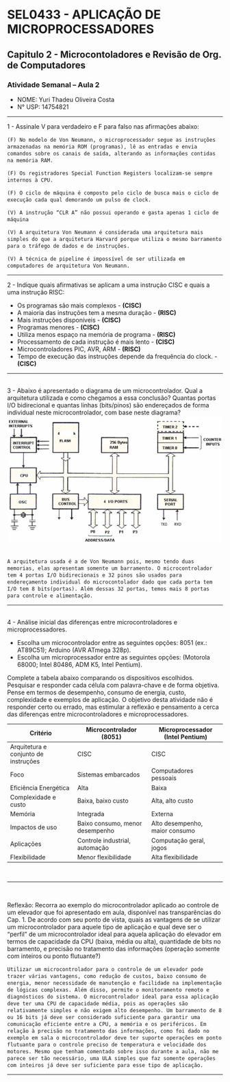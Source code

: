  # SEL0433 - APLICAÇÃO DE MICROPROCESSADORES

## Capitulo 2 - Microcontoladores e Revisão de Org. de Computadores

###  Atividade Semanal – Aula 2

 - NOME: Yuri Thadeu Oliveira Costa   
 - N° USP: 14754821

***

1 - Assinale V para verdadeiro e F para falso nas afirmações abaixo:

    (F) No modelo de Von Neumann, o microprocessador segue as instruções armazenadas na memória ROM (programas), lê as entradas e envia comandos sobre os canais de saída, alterando as informações contidas na memória RAM.
<!--
No modelo de Von Neumann, tanto as instruções quanto os dados são armazenados na mesma memória, geralmente RAM, e o microprocessador lê as instruções e dados dessa memória. Memoriam ROM geralmente é usada para o firmware.
-->
    (F) Os registradores Special Function Registers localizam-se sempre internos à CPU.
<!--
FAlso, podem ser encontrados na memoriam RAM também 
-->
    (F) O ciclo de máquina é composto pelo ciclo de busca mais o ciclo de execução cada qual demorando um pulso de clock.
<!--
O ciclo de máquina é composto pelo ciclo de busca (fetch) e o ciclo de execução (execute), mas cada um desses ciclos pode demorar mais de um pulso de clock, dependendo da complexidade da instrução e da arquitetura do processador. Portanto, a ideia de que cada um desses ciclos demora exatamente um pulso de clock não é correta.
-->
    (V) A instrução “CLR A” não possui operando e gasta apenas 1 ciclo de máquina
<!--
Verdadeiro, Vide slide 17
-->
    (V) A arquitetura Von Neumann é considerada uma arquitetura mais simples do que a arquitetura Harvard porque utiliza o mesmo barramento para o tráfego de dados e de instruções.
<!--
Verdadeiro, Vide slide 24
-->
    (V) A técnica de pipeline é impossível de ser utilizada em computadores de arquitetura Von Neumann.
<!--
Verdadeiro, Vide slide 26
-->

***

2 - Indique quais afirmativas se aplicam a uma instrução CISC e quais a uma instrução
RISC:
- Os programas são mais complexos - **(CISC)**
- A maioria das instruções tem a mesma duração - **(RISC)**
- Mais instruções disponíveis - **(CISC)**
- Programas menores - **(CISC)**
- Utiliza menos espaço na memória de programa - **(RISC)**
- Processamento de cada instrução é mais lento - **(CISC)**
- Microcontroladores PIC, AVR, ARM - **(RISC)**
- Tempo de execução das instruções depende da frequência do clock. - **(CISC)**
***
<br>
3 - Abaixo é apresentado o diagrama de um microcontrolador. Qual a arquitetura utilizada e como chegamos a essa conclusão? Quantas portas I/O bidirecional e quantas linhas (bits/pinos) são endereçados de forma individual neste microcontrolador, com base neste diagrama?

<br>
<div style="text-align: center;">
    <img src="./img_atv2.jpg" alt="Diagrama do Microcontrolador">
</div><br>

    A arquitetura usada é a de Von Neumann pois, mesmo tendo duas memorias, elas apresentam somente um barramento. O microcontrolador tem 4 portas I/O bidirecionais e 32 pinos são usados para endereçamento individual do microcontolador dado que cada porta tem I/O tem 8 bits(portas). Além dessas 32 portas, temos mais 8 portas para controle e alimentação.

***
<br>
4 - Análise inicial das diferenças entre microcontroladores e microprocessadores.

- Escolha um microcontrolador entre as seguintes opções: 8051 (ex.: AT89C51); Arduino (AVR ATmega 328p).
- Escolha um microprocessador entre as seguintes opções: (Motorola 68000; Intel 80486, ADM K5, Intel Pentium).

Complete a tabela abaixo comparando os dispositivos escolhidos. Pesquisar e responder cada célula com palavra-chave e de forma objetiva. Pense em termos de desempenho, consumo de energia, custo, complexidade e exemplos de aplicação. O objetivo desta atividade não é responder certo ou errado, mas estimular a reflexão e pensamento a cerca das diferenças entre microcontroladores e microprocessadores.


| Critério|Microcontrolador (8051)|Microprocessador (Intel Pentium)|
|-                          |-                                  |-                                  |
| Arquitetura e conjunto de instruções | CISC                   | CISC                              |
| Foco                      | Sistemas embarcados               | Computadores pessoais             |
| Eficiência Energética     | Alta                              | Baixa                             |
| Complexidade e custo      | Baixa, baixo custo                | Alta, alto custo                  |
| Memória                   | Integrada                         | Externa                           |
| Impactos de uso           | Baixo consumo, menor desempenho   | Alto desempenho, maior consumo    |
| Aplicações                | Controle industrial, automação    | Computação geral, jogos           |
| Flexibilidade             | Menor flexibilidade               | Alta flexibilidade                |


<br>

***

<br>

Reflexão: Recorra ao exemplo do microcontrolador aplicado ao controle de um elevador que foi apresentado em aula, disponível nas transparências do Cap. 1. De acordo com seu ponto de vista, quais as vantagens de se utilizar um microcontrolador para aquele tipo de aplicação e qual deve ser o “perfil” de um microcontrolador ideal para aquela aplicação do elevador em termos de capacidade da CPU (baixa, média ou alta), quantidade de bits no barramento, e precisão no tratamento das informações (operação somente com inteiros ou ponto flutuante?)

    Utilizar um microcontrolador para o controle de um elevador pode trazer várias vantagens, como redução de custos, baixo consumo de energia, menor necessidade de manutenção e facilidade na implementação de lógicas complexas. Além disso, permite o monitoramento remoto e diagnósticos do sistema. O microcontrolador ideal para essa aplicação deve ter uma CPU de capacidade média, pois as operações são relativamente simples e não exigem alto desempenho. Um barramento de 8 ou 16 bits já deve ser considerado suficiente para garantir uma comunicação eficiente entre a CPU, a memória e os periféricos. Em relação à precisão no tratamento das informações, como foi dado no exemplo em sala o microcontrolador deve ter suporte operações em ponto flutuante para o controle preciso de temperatura e velocidade dos motores. Mesmo que tenham comentado sobre isso durante a aula, não me parece ser tão necessário, uma ULA simples que faz somente operações com inteiros já deve ser suficiente para esse tipo de aplicação.

***
<!--
COMENTÁRIOS E NOTAS IMPORTANTES SOBRE O CAPITULO

PORTA PARALELA: recebe somente zeros e uns (entrada binária) e é usada para controlar coisas que que recebem ou devolvem valores binários. Um exemplo seria um motor, que pode estar (1) ou não(0) ligado.

PORTA DIGITAL: Recebe valores variáveis no tempo, podendo ser do tipo inteiro ou de ponto flutuante. Um exemplo seria a analise de peso/temperatura em um elevador, esses valores variam de acordo com a quantidade de passageiros.

PORTA SERIAL: Manda/Recebe uma quantidade de bits de uma só vez, usando somente um pino. Um exemplo seria um teclado, quando digitamos uma tecla, cada uma delas manda um codigo binário para a porta, que pode ter uma quantidade de bits que depende dar arquitetura do microcontrolador, mas que será interpretado pelo Microprocessador.


-->